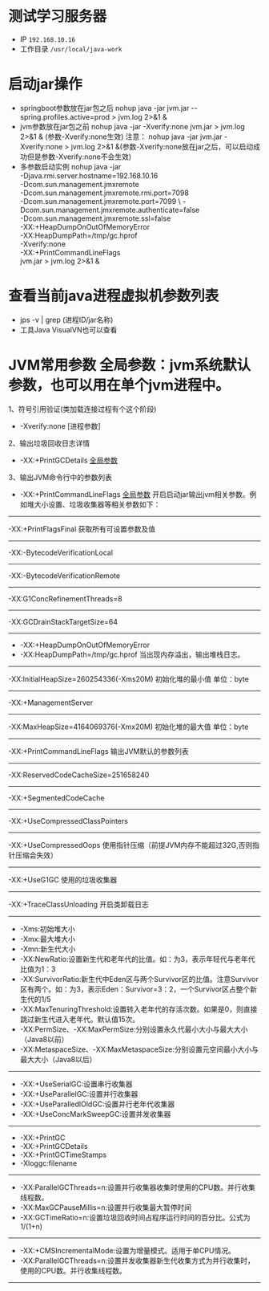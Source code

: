 # 测试学习服务器
* IP
`192.168.10.16` 
* 工作目录
`/usr/local/java-work`


# 启动jar操作 
* springboot参数放在jar包之后
nohup java -jar jvm.jar --spring.profiles.active=prod > jvm.log 2>&1 &
* jvm参数放在jar包之前
nohup java -jar -Xverify:none jvm.jar  > jvm.log 2>&1 & (参数-Xverify:none生效)
注意：
nohup java -jar jvm.jar  -Xverify:none  > jvm.log 2>&1 &(参数-Xverify:none放在jar之后，可以启动成功但是参数-Xverify:none不会生效)
* 多参数启动实例
nohup java -jar \
-Djava.rmi.server.hostname=192.168.10.16 \
-Dcom.sun.management.jmxremote \
-Dcom.sun.management.jmxremote.rmi.port=7098 \
-Dcom.sun.management.jmxremote.port=7099 \ 
-Dcom.sun.management.jmxremote.authenticate=false \
-Dcom.sun.management.jmxremote.ssl=false \
-XX:+HeapDumpOnOutOfMemoryError \
-XX:HeapDumpPath=/tmp/gc.hprof \
-Xverify:none \
-XX:+PrintCommandLineFlags \
jvm.jar  > jvm.log 2>&1 & 


# 查看当前java进程虚拟机参数列表
* jps -v | grep (进程ID/jar名称)
* 工具Java VisualVN也可以查看


# JVM常用参数 全局参数：jvm系统默认参数，也可以用在单个jvm进程中。
1、符号引用验证(类加载连接过程有个这个阶段)
* -Xverify:none  [进程参数]

2、输出垃圾回收日志详情
* -XX:+PrintGCDetails  [全局参数](https://blog.csdn.net/lanwp5302/article/details/100183369)

3、输出JVM命令行中的参数列表
* -XX:+PrintCommandLineFlags  [全局参数](https://blog.csdn.net/lanwp5302/article/details/100183369) 
开启启动jar输出jvm相关参数。例如堆大小设置、垃圾收集器等相关参数如下：
***
-XX:+PrintFlagsFinal 获取所有可设置参数及值
***
-XX:-BytecodeVerificationLocal 
***
-XX:-BytecodeVerificationRemote 
***
-XX:G1ConcRefinementThreads=8 
***
-XX:GCDrainStackTargetSize=64 
***
* -XX:+HeapDumpOnOutOfMemoryError 
* -XX:HeapDumpPath=/tmp/gc.hprof  当出现内存溢出，输出堆栈日志。
***
-XX:InitialHeapSize=260254336(-Xms20M)  初始化堆的最小值 单位：byte
***
-XX:+ManagementServer 
***
-XX:MaxHeapSize=4164069376(-Xmx20M)  初始化堆的最大值 单位：byte
***
-XX:+PrintCommandLineFlags 输出JVM默认的参数列表
***
-XX:ReservedCodeCacheSize=251658240 
***
-XX:+SegmentedCodeCache 
***
-XX:+UseCompressedClassPointers 
***
-XX:+UseCompressedOops 使用指针压缩（前提JVM内存不能超过32G,否则指针压缩会失效）
***
-XX:+UseG1GC 使用的垃圾收集器
***
-XX:+TraceClassUnloading 开启类卸载日志
***
* -Xms:初始堆大小
* -Xmx:最大堆大小
* -Xmn:新生代大小
* -XX:NewRatio:设置新生代和老年代的比值。如：为3，表示年轻代与老年代比值为1：3
* -XX:SurvivorRatio:新生代中Eden区与两个Survivor区的比值。注意Survivor区有两个。如：为3，表示Eden：Survivor=3：2，一个Survivor区占整个新生代的1/5  
* -XX:MaxTenuringThreshold:设置转入老年代的存活次数。如果是0，则直接跳过新生代进入老年代。默认值15次。
* -XX:PermSize、-XX:MaxPermSize:分别设置永久代最小大小与最大大小（Java8以前）
* -XX:MetaspaceSize、-XX:MaxMetaspaceSize:分别设置元空间最小大小与最大大小（Java8以后）
***
* -XX:+UseSerialGC:设置串行收集器
* -XX:+UseParallelGC:设置并行收集器
* -XX:+UseParalledlOldGC:设置并行老年代收集器
* -XX:+UseConcMarkSweepGC:设置并发收集器
***
* -XX:+PrintGC
* -XX:+PrintGCDetails
* -XX:+PrintGCTimeStamps
* -Xloggc:filename
***
* -XX:ParallelGCThreads=n:设置并行收集器收集时使用的CPU数。并行收集线程数。
* -XX:MaxGCPauseMillis=n:设置并行收集最大暂停时间
* -XX:GCTimeRatio=n:设置垃圾回收时间占程序运行时间的百分比。公式为1/(1+n)
***
* -XX:+CMSIncrementalMode:设置为增量模式。适用于单CPU情况。
* -XX:ParallelGCThreads=n:设置并发收集器新生代收集方式为并行收集时，使用的CPU数。并行收集线程数。
***




